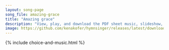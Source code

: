 ```yaml
---
layout: song-page
song_file: amazing-grace
title: "Amazing grace"
description: "View, play, and download the PDF sheet music, slideshow, and audio. Lyrics: Amazing grace! how sweet the sound, that saved a wretch like me! I once was lost, but now am found, was blind, but now I see.  'Twas grace that taught... english christian 4part chords"
image: https://github.com/kenakofer/hymnsinger/releases/latest/download/amazing-grace-trad.png
---
```


{% include choice-and-music.html %}